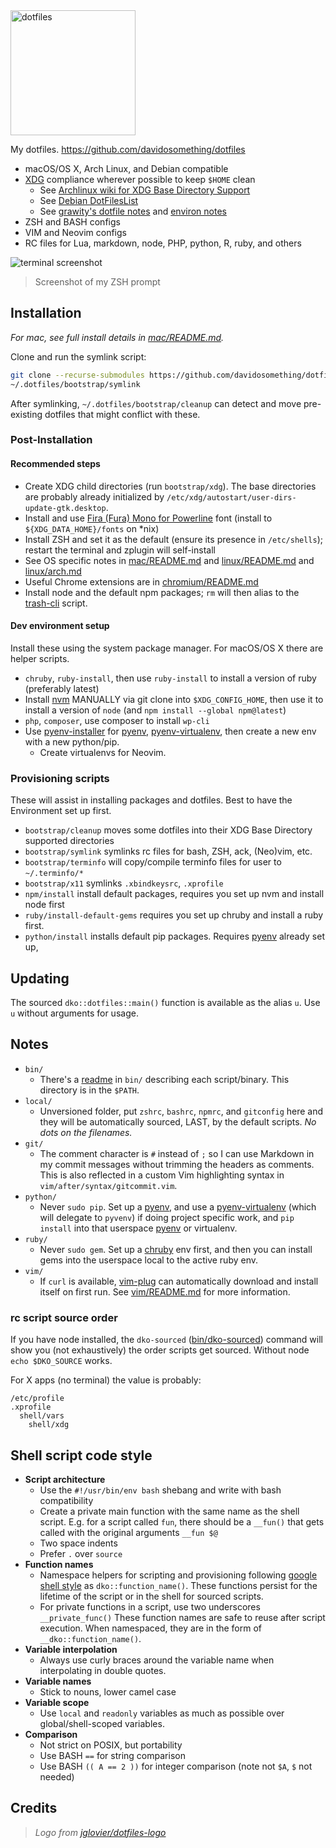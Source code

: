 <img alt="dotfiles" width="200" src="https://cdn.rawgit.com/davidosomething/dotfiles/master/meta/dotfiles-logo.png">

My dotfiles. <https://github.com/davidosomething/dotfiles>

- macOS/OS X, Arch Linux, and Debian compatible
- [XDG] compliance wherever possible to keep `$HOME` clean
    - See [Archlinux wiki for XDG Base Directory Support]
    - See [Debian DotFilesList]
    - See [grawity's dotfile notes] and [environ notes]
- ZSH and BASH configs
- VIM and Neovim configs
- RC files for Lua, markdown, node, PHP, python, R, ruby, and others

![terminal screenshot][screenshot]
> Screenshot of my ZSH prompt

## Installation

_For mac, see full install details in [mac/README.md](mac/README.md)._

Clone and run the symlink script:

```sh
git clone --recurse-submodules https://github.com/davidosomething/dotfiles ~/.dotfiles
~/.dotfiles/bootstrap/symlink
```

After symlinking, `~/.dotfiles/bootstrap/cleanup` can detect and move
pre-existing dotfiles that might conflict with these.

### Post-Installation

#### Recommended steps

- Create XDG child directories (run `bootstrap/xdg`). The base directories
  are probably already initialized by
  `/etc/xdg/autostart/user-dirs-update-gtk.desktop`.
- Install and use [Fira (Fura) Mono for Powerline] font (install
  to `${XDG_DATA_HOME}/fonts` on \*nix)
- Install ZSH and set it as the default (ensure its presence in
  `/etc/shells`); restart the terminal and zplugin will self-install
- See OS specific notes in [mac/README.md](mac/README.md) and
  [linux/README.md](linux/README.md) and [linux/arch.md](linux/arch.md)
- Useful Chrome extensions are in [chromium/README.md](chromium/README.md)
- Install node and the default npm packages; `rm` will then alias to the
  [trash-cli] script.

#### Dev environment setup

Install these using the system package manager. For macOS/OS X there are helper
scripts.

- `chruby`, `ruby-install`, then use `ruby-install` to install a version of
  ruby (preferably latest)
- Install [nvm](https://github.com/creationix/nvm) MANUALLY via git clone into
  `$XDG_CONFIG_HOME`, then use it to install a version of `node` (and
  `npm install --global npm@latest`)
- `php`, `composer`, use composer to install `wp-cli`
- Use [pyenv-installer] for [pyenv], [pyenv-virtualenv], then create a new env
  with a new python/pip.
    - Create virtualenvs for Neovim.

### Provisioning scripts

These will assist in installing packages and dotfiles. Best to have the
Environment set up first.

- `bootstrap/cleanup` moves some dotfiles into their XDG Base Directory
  supported directories
- `bootstrap/symlink` symlinks rc files for bash, ZSH, ack, (Neo)vim, etc.
- `bootstrap/terminfo` will copy/compile terminfo files for user to
  `~/.terminfo/*`
- `bootstrap/x11` symlinks `.xbindkeysrc`, `.xprofile`
- `npm/install` install default packages, requires you set up nvm and
  install node first
- `ruby/install-default-gems` requires you set up chruby and install a ruby
  first.
- `python/install` installs default pip packages. Requires [pyenv] already set
  up,

## Updating

The sourced `dko::dotfiles::main()` function is available as the alias `u`.
Use `u` without arguments for usage.

## Notes

- `bin/`
    - There's a [readme](bin/README.md) in `bin/` describing each
      script/binary. This directory is in the `$PATH`.
- `local/`
    - Unversioned folder, put `zshrc`, `bashrc`, `npmrc`, and `gitconfig` here
      and they will be automatically sourced, LAST, by the default scripts. _No
      dots on the filenames._
- `git/`
    - The comment character is `#` instead of `;` so I can use Markdown
      in my commit messages without trimming the headers as comments. This is
      also reflected in a custom Vim highlighting syntax in
      `vim/after/syntax/gitcommit.vim`.
- `python/`
    - Never `sudo pip`. Set up a [pyenv], and use a [pyenv-virtualenv] (which
      will delegate to `pyvenv`) if doing project specific work, and
      `pip install` into that userspace [pyenv] or virtualenv.
- `ruby/`
    - Never `sudo gem`. Set up a [chruby] env first, and then you can install
      gems into the userspace local to the active ruby env.
- `vim/`
    - If `curl` is available, [vim-plug](https://github.com/junegunn/vim-plug)
      can automatically download and install itself on first run. See
      [vim/README.md](vim/README.md) for more information.

### rc script source order

If you have node installed, the `dko-sourced`
([bin/dko-sourced](bin/dko-sourced)) command will show you (not exhaustively)
the order scripts get sourced. Without node `echo $DKO_SOURCE` works.

For X apps (no terminal) the value is probably:

    /etc/profile
    .xprofile
      shell/vars
        shell/xdg

## Shell script code style

- **Script architecture**
    - Use the `#!/usr/bin/env bash` shebang and write with bash compatibility
    - Create a private main function with the same name as the shell script.
      E.g. for a script called `fun`, there should be a `__fun()` that gets
      called with the original arguments `__fun $@`
    - Two space indents
    - Prefer `.` over `source`
- **Function names**
    - Namespace helpers for scripting and provisioning following
      [google shell style] as `dko::function_name()`.
      These functions persist for the lifetime of the script or in the shell
      for sourced scripts.
    - For private functions in a script, use two underscores `__private_func()`
      These function names are safe to reuse after script execution. When
      namespaced, they are in the form of `__dko::function_name()`.
- **Variable interpolation**
    - Always use curly braces around the variable name when interpolating in
      double quotes.
- **Variable names**
    - Stick to nouns, lower camel case
- **Variable scope**
    - Use `local` and `readonly` variables as much as possible over
      global/shell-scoped variables.
- **Comparison**
    - Not strict on POSIX, but portability
    - Use BASH `==` for string comparison
    - Use BASH `(( A == 2 ))` for integer comparison (note not `$A`, `$` not
      needed)

## Credits

> _Logo from [jglovier/dotfiles-logo]_

[Archlinux wiki for XDG Base Directory Support]: https://wiki.archlinux.org/index.php/XDG_Base_Directory_support
[Debian DotFilesList]: https://wiki.debian.org/DotFilesList
[Fira (Fura) Mono for Powerline]: https://github.com/powerline/fonts
[XDG]: https://standards.freedesktop.org/basedir-spec/basedir-spec-latest.html
[chruby]: https://github.com/postmodern/chruby
[environ notes]: https://github.com/grawity/dotfiles/blob/master/.environ.notes
[google shell style]: https://google.github.io/styleguide/shell.xml
[grawity's dotfile notes]: https://github.com/grawity/dotfiles/blob/master/.dotfiles.notes
[jglovier/dotfiles-logo]: https://github.com/jglovier/dotfiles-logo
[pyenv-installer]: https://github.com/yyuu/pyenv-installer
[pyenv-virtualenv]: https://github.com/pyenv/pyenv-virtualenv
[pyenv]: https://github.com/pyenv/pyenv
[screenshot]: https://raw.githubusercontent.com/davidosomething/dotfiles/0f8a58661c3a3c111d9cc1332d5ab3962aaf1dd9/meta/terminal-potatopro.png
[trash-cli]: https://github.com/sindresorhus/trash-cli
